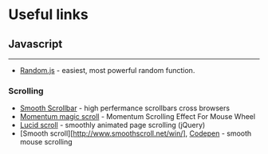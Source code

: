 # Useful links
## Javascript
---
* [Random.js](https://github.com/nastyox/Rando.js) -  easiest, most powerful random function.
### Scrolling
* [Smooth Scrollbar](https://idiotwu.github.io/smooth-scrollbar/) - high perfermance scrollbars cross browsers
* [Momentum magic scroll](https://www.cssscript.com/momentum-scroll-magic/) - Momentum Scrolling Effect For Mouse Wheel 
* [Lucid scroll](http://ataredo.com/morphology/lucidscroll/) - smoothly animated page scrolling (jQuery)
* [Smooth scroll][http://www.smoothscroll.net/win/], [Codepen](https://codepen.io/AartdenBraber/pen/YVXVoB) - smooth mouse scrolling
